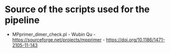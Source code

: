 # Source of the scripts used for the pipeline
- MPprimer_dimer_check.pl - Wubin Qu - https://sourceforge.net/projects/mpprimer - https://doi.org/10.1186/1471-2105-11-143

